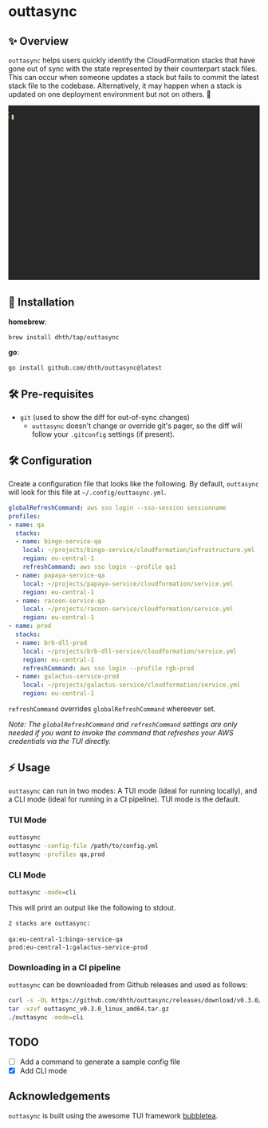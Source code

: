 # outtasync

✨ Overview
---

`outtasync` helps users quickly identify the CloudFormation stacks that have
gone out of sync with the state represented by their counterpart stack files.
This can occur when someone updates a stack but fails to commit the latest stack
file to the codebase. Alternatively, it may happen when a stack is updated on
one deployment environment but not on others. 🤷

<p align="center">
  <img src="./outtasync.gif?raw=true" alt="Usage" />
</p>


💾 Installation
---

**homebrew**:

```sh
brew install dhth/tap/outtasync
```

**go**:

```sh
go install github.com/dhth/outtasync@latest
```

🛠️ Pre-requisites
---

- `git` (used to show the diff for out-of-sync changes)
    - `outtasync` doesn't change or override git's pager, so the diff will
        follow your `.gitconfig` settings (if present).

🛠️ Configuration
---

Create a configuration file that looks like the following. By default,
`outtasync` will look for this file at `~/.config/outtasync.yml`.

```yaml
globalRefreshCommand: aws sso login --sso-session sessionname
profiles:
- name: qa
  stacks:
  - name: bingo-service-qa
    local: ~/projects/bingo-service/cloudformation/infrastructure.yml
    region: eu-central-1
    refreshCommand: aws sso login --profile qa1
  - name: papaya-service-qa
    local: ~/projects/papaya-service/cloudformation/service.yml
    region: eu-central-1
  - name: racoon-service-qa
    local: ~/projects/racoon-service/cloudformation/service.yml
    region: eu-central-1
- name: prod
  stacks:
  - name: brb-dll-prod
    local: ~/projects/brb-dll-service/cloudformation/service.yml
    region: eu-central-1
    refreshCommand: aws sso login --profile rgb-prod
  - name: galactus-service-prod
    local: ~/projects/galactus-service/cloudformation/service.yml
    region: eu-central-1
```

`refreshCommand` overrides `globalRefreshCommand` whereever set.

*Note: The `globalRefreshCommand` and `refreshCommand` settings are only needed
if you want to invoke the command that refreshes your AWS credentials via the
TUI directly.*

⚡️ Usage
---

`outtasync` can run in two modes: A TUI mode (ideal for running locally), and a
CLI mode (ideal for running in a CI pipeline). TUI mode is the default.

### TUI Mode

```bash
outtasync
outtasync -config-file /path/to/config.yml
outtasync -profiles qa,prod
```

### CLI Mode

```bash
outtasync -mode=cli
```

This will print an output like the following to stdout.

```
2 stacks are outtasync:

qa:eu-central-1:bingo-service-qa
prod:eu-central-1:galactus-service-prod
```

### Downloading in a CI pipeline

`outtasync` can be downloaded from Github releases and used as follows:

```bash
curl -s -OL https://github.com/dhth/outtasync/releases/download/v0.3.0/outtasync_v0.3.0_linux_amd64.tar.gz
tar -xzvf outtasync_v0.3.0_linux_amd64.tar.gz
./outtasync -mode=cli
```

TODO
---

- [ ] Add a command to generate a sample config file
- [x] Add CLI mode

Acknowledgements
---

`outtasync` is built using the awesome TUI framework [bubbletea][1].

[1]: https://github.com/charmbracelet/bubbletea
